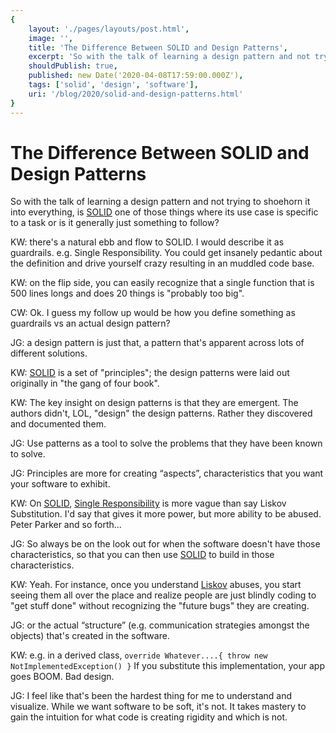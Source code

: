 ```yaml
---
{
    layout: './pages/layouts/post.html',
    image: '',
    title: 'The Difference Between SOLID and Design Patterns',
    excerpt: 'So with the talk of learning a design pattern and not trying to shoehorn it into everything, is SOLID one of those things where its use case is specific to a task or is it generally just something to follow?',
    shouldPublish: true,
    published: new Date('2020-04-08T17:59:00.000Z'),
    tags: ['solid', 'design', 'software'],
    uri: '/blog/2020/solid-and-design-patterns.html'
}
---
```

# The Difference Between SOLID and Design Patterns

So with the talk of learning a design pattern and not trying to shoehorn it into everything, is [SOLID](https://en.wikipedia.org/wiki/SOLID) one of those things where its use case is specific to a task or is it generally just something to follow?

KW: there's a natural ebb and flow to SOLID. I would describe it as guardrails. e.g. Single Responsibility. You could get insanely pedantic about the definition and drive yourself crazy resulting in an muddled code base.

KW: on the flip side, you can easily recognize that a single function that is 500 lines longs and does 20 things is "probably too big".

CW: Ok. I guess my follow up would be how you define something as guardrails vs an actual design pattern?

JG: a design pattern is just that, a pattern that's apparent across lots of different solutions.

KW: [SOLID](https://en.wikipedia.org/wiki/SOLID) is a set of "principles"; the design patterns were laid out originally in "the gang of four book".

KW: The key insight on design patterns is that they are emergent. The authors didn't, LOL, "design" the design patterns. Rather they discovered and documented them.

JG: Use patterns as a tool to solve the problems that they have been known to solve.

JG: Principles are more for creating “aspects”, characteristics that you want your software to exhibit.

KW: On [SOLID](https://en.wikipedia.org/wiki/SOLID), [Single Responsibility](https://en.wikipedia.org/wiki/Single-responsibility_principle) is more vague than say Liskov Substitution. I'd say that gives it more power, but more ability to be abused. Peter Parker and so forth... 

JG: So always be on the look out for when the software doesn't have those characteristics, so that you can then use [SOLID](https://en.wikipedia.org/wiki/SOLID) to build in those characteristics.

KW: Yeah. For instance, once you understand [Liskov](https://en.wikipedia.org/wiki/Liskov_substitution_principle) abuses, you start seeing them all over the place and realize people are just blindly coding to "get stuff done" without recognizing the "future bugs" they are creating.

JG: or the actual “structure” (e.g. communication strategies amongst the objects) that's created in the software.

KW: e.g. in a derived class, `override Whatever....{ throw new NotImplementedException() }` If you substitute this implementation, your app goes BOOM. Bad design.

JG: I feel like that's been the hardest thing for me to understand and visualize. While we want software to be soft, it's not. It takes mastery to gain the intuition for what code is creating rigidity and which is not.

